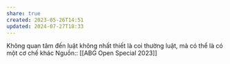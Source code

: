 ```yaml
---
share: true
created: 2023-05-26T14:51
updated: 2024-07-27T18:33
---
```

Không quan tâm đến luật không nhất thiết là coi thường luật, mà có thể là có một cơ chế khác
Nguồn:: [[ABG Open Special 2023]]
